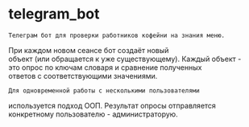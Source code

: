 # telegram_bot

	Телеграм бот для проверки работников кофейни на знания меню.  
При каждом новом сеансе бот создаёт новый  
объект (или обращается к уже существующему). Каждый объект -  
это опрос по ключам словаря и сравнение полученных  
ответов с соответствующими значениями. 

	Для одновременной работы с несколькими пользователями  
используется подход ООП. Результат опросы отправляется  
конкретному пользователю - администраторую.